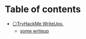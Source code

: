 # Table of contents

* [⚪TryHackMe WriteUps.](README.md)
  * [some writeup](tryhackme-writeups./some-writeup.md)

